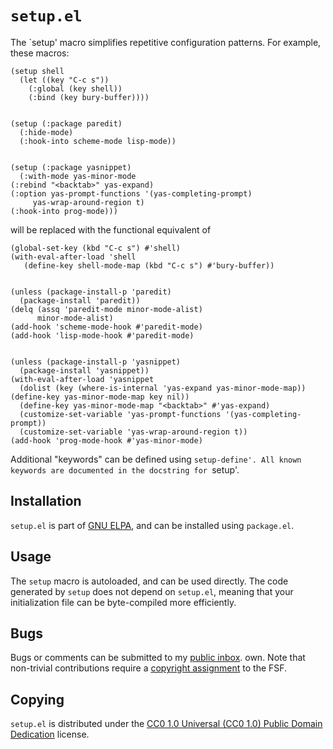 `setup.el`
==========

The `setup' macro simplifies repetitive configuration patterns.  For
example, these macros:

    (setup shell
      (let ((key "C-c s"))
        (:global (key shell))
        (:bind (key bury-buffer))))


    (setup (:package paredit)
      (:hide-mode)
      (:hook-into scheme-mode lisp-mode))


    (setup (:package yasnippet)
      (:with-mode yas-minor-mode
	(:rebind "<backtab>" yas-expand)
	(:option yas-prompt-functions '(yas-completing-prompt)
		 yas-wrap-around-region t)
	(:hook-into prog-mode)))

will be replaced with the functional equivalent of

    (global-set-key (kbd "C-c s") #'shell)
    (with-eval-after-load 'shell
       (define-key shell-mode-map (kbd "C-c s") #'bury-buffer))


    (unless (package-install-p 'paredit)
      (package-install 'paredit))
    (delq (assq 'paredit-mode minor-mode-alist)
          minor-mode-alist)
    (add-hook 'scheme-mode-hook #'paredit-mode)
    (add-hook 'lisp-mode-hook #'paredit-mode)


    (unless (package-install-p 'yasnippet)
      (package-install 'yasnippet))
    (with-eval-after-load 'yasnippet
      (dolist (key (where-is-internal 'yas-expand yas-minor-mode-map))
	(define-key yas-minor-mode-map key nil))
      (define-key yas-minor-mode-map "<backtab>" #'yas-expand)
      (customize-set-variable 'yas-prompt-functions '(yas-completing-prompt))
      (customize-set-variable 'yas-wrap-around-region t))
    (add-hook 'prog-mode-hook #'yas-minor-mode)

Additional "keywords" can be defined using `setup-define'. All known
keywords are documented in the docstring for `setup'.

Installation
------------

`setup.el` is part of [GNU ELPA][elpa], and can be installed using
`package.el`.

Usage
-----

The `setup` macro is autoloaded, and can be used directly.  The code
generated by `setup` does not depend on `setup.el`, meaning that your
initialization file can be byte-compiled more efficiently.

Bugs
----

Bugs or comments can be submitted to my [public inbox][mail].
own. Note that non-trivial contributions require a [copyright
assignment][ca] to the FSF.

Copying
-------

`setup.el` is distributed under the [CC0 1.0 Universal (CC0 1.0)
Public Domain Dedication][cc0] license. 

[elpa]: http://elpa.gnu.org/packages/setup.html
[mail]: https://lists.sr.ht/~zge/public-inbox
[ca]: https://www.gnu.org/software/emacs/manual/html_node/emacs/Copyright-Assignment.html#Copyright-Assignment
[cc0]: https://creativecommons.org/publicdomain/zero/1.0/deed
